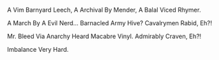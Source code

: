 A Vim Barnyard Leech,
A Archival By Mender,
A Balal Viced Rhymer.

A March By A Evil Nerd...
Barnacled Army Hive?
Cavalrymen Rabid, Eh?!

Mr. Bleed Via Anarchy
Heard Macabre Vinyl.
Admirably Craven, Eh?!

Imbalance Very Hard.
